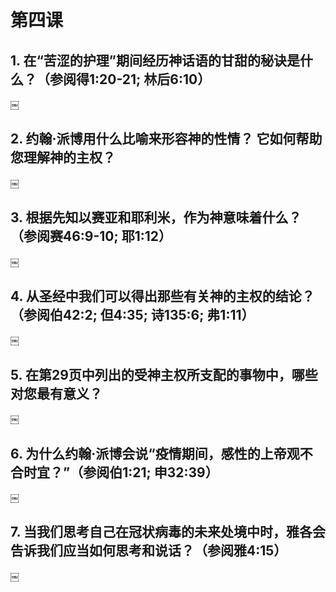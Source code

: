 # 第四课
## 1. 在“苦涩的护理”期间经历神话语的甘甜的秘诀是什么？（参阅得1:20-21; 林后6:10）

￼

## 2. 约翰·派博用什么比喻来形容神的性情？ 它如何帮助您理解神的主权？

￼

## 3. 根据先知以赛亚和耶利米，作为神意味着什么？（参阅赛46:9-10; 耶1:12）

￼

## 4. 从圣经中我们可以得出那些有关神的主权的结论？（参阅伯42:2; 但4:35; 诗135:6; 弗1:11）

￼

## 5. 在第29页中列出的受神主权所支配的事物中，哪些对您最有意义？

￼

## 6. 为什么约翰·派博会说“疫情期间，感性的上帝观不合时宜？”（参阅伯1:21; 申32:39）

￼

## 7. 当我们思考自己在冠状病毒的未来处境中时，雅各会告诉我们应当如何思考和说话？（参阅雅4:15）

￼